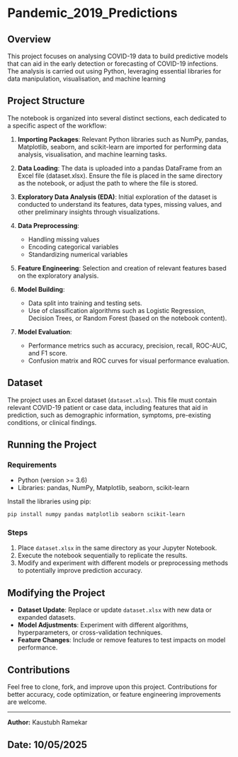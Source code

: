 # Pandemic_2019_Predictions

## Overview
This project focuses on analysing COVID-19 data to build predictive models that can aid in the early detection or forecasting of COVID-19 infections. The analysis is carried out using Python, leveraging essential libraries for data manipulation, visualisation, and machine learning

## Project Structure
The notebook is organized into several distinct sections, each dedicated to a specific aspect of the workflow:

1. **Importing Packages**: Relevant Python libraries such as NumPy, pandas, Matplotlib, seaborn, and scikit-learn are imported for performing data analysis, visualisation, and machine learning tasks.

2. **Data Loading**: The data is uploaded into a pandas DataFrame from an Excel file (dataset.xlsx). Ensure the file is placed in the same directory as the notebook, or adjust the path to where the file is stored.

3. **Exploratory Data Analysis (EDA)**: Initial exploration of the dataset is conducted to understand its features, data types, missing values, and other preliminary insights through visualizations.

4. **Data Preprocessing**:
   - Handling missing values
   - Encoding categorical variables
   - Standardizing numerical variables

5. **Feature Engineering**: Selection and creation of relevant features based on the exploratory analysis.

6. **Model Building**:
   - Data split into training and testing sets.
   - Use of classification algorithms such as Logistic Regression, Decision Trees, or Random Forest (based on the notebook content).

7. **Model Evaluation**:
   - Performance metrics such as accuracy, precision, recall, ROC-AUC, and F1 score.
   - Confusion matrix and ROC curves for visual performance evaluation.

## Dataset
The project uses an Excel dataset (`dataset.xlsx`). This file must contain relevant COVID-19 patient or case data, including features that aid in prediction, such as demographic information, symptoms, pre-existing conditions, or clinical findings.

## Running the Project

### Requirements
- Python (version >= 3.6)
- Libraries: pandas, NumPy, Matplotlib, seaborn, scikit-learn

Install the libraries using pip:
```bash
pip install numpy pandas matplotlib seaborn scikit-learn
```

### Steps
1. Place `dataset.xlsx` in the same directory as your Jupyter Notebook.
2. Execute the notebook sequentially to replicate the results.
3. Modify and experiment with different models or preprocessing methods to potentially improve prediction accuracy.

## Modifying the Project
- **Dataset Update**: Replace or update `dataset.xlsx` with new data or expanded datasets.
- **Model Adjustments**: Experiment with different algorithms, hyperparameters, or cross-validation techniques.
- **Feature Changes**: Include or remove features to test impacts on model performance.

## Contributions
Feel free to clone, fork, and improve upon this project. Contributions for better accuracy, code optimization, or feature engineering improvements are welcome.

---

**Author:** Kaustubh Ramekar

**Date:** 10/05/2025
---
